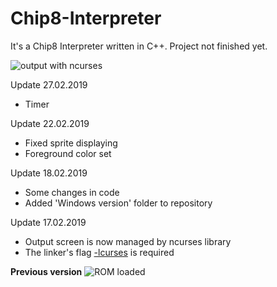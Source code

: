 # Chip8-Interpreter
It's a Chip8 Interpreter written in C++.
Project not finished yet.

![output with ncurses](https://i.ibb.co/QvNqhCB/screenshot.png)


Update 27.02.2019
<ul> 
<li>Timer</li>
</ul>

Update 22.02.2019
<ul> 
<li>Fixed sprite displaying</lI>
<li>Foreground color set</li>
</ul>

Update 18.02.2019
<ul> 
<li>Some changes in code</lI>
<li>Added 'Windows version' folder to repository</li>
</ul>

Update 17.02.2019
<ul> 
  <li>Output screen is now managed by ncurses library</lI>
  <li>The linker's flag <u>-lcurses</u> is required</li>
</ul>

<b>Previous version</b>
![ROM loaded](http://i68.tinypic.com/j155s6.png)
